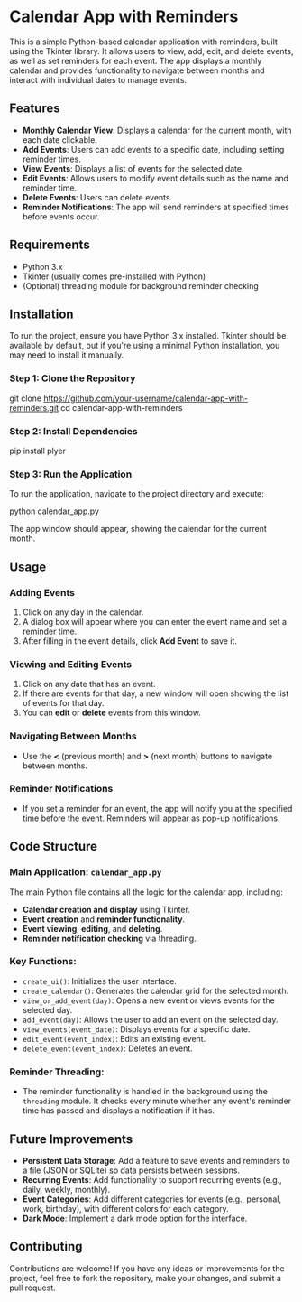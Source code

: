 # Calendar App with Reminders

This is a simple Python-based calendar application with reminders, built using the Tkinter library. It allows users to view, add, edit, and delete events, as well as set reminders for each event. The app displays a monthly calendar and provides functionality to navigate between months and interact with individual dates to manage events.

## Features

- **Monthly Calendar View**: Displays a calendar for the current month, with each date clickable.
- **Add Events**: Users can add events to a specific date, including setting reminder times.
- **View Events**: Displays a list of events for the selected date.
- **Edit Events**: Allows users to modify event details such as the name and reminder time.
- **Delete Events**: Users can delete events.
- **Reminder Notifications**: The app will send reminders at specified times before events occur.

## Requirements

- Python 3.x
- Tkinter (usually comes pre-installed with Python)
- (Optional) threading module for background reminder checking

## Installation

To run the project, ensure you have Python 3.x installed. Tkinter should be available by default, but if you're using a minimal Python installation, you may need to install it manually.

### Step 1: Clone the Repository


git clone https://github.com/your-username/calendar-app-with-reminders.git
cd calendar-app-with-reminders


### Step 2: Install Dependencies


pip install plyer


### Step 3: Run the Application

To run the application, navigate to the project directory and execute:


python calendar_app.py


The app window should appear, showing the calendar for the current month.

## Usage

### Adding Events

1. Click on any day in the calendar.
2. A dialog box will appear where you can enter the event name and set a reminder time.
3. After filling in the event details, click **Add Event** to save it.

### Viewing and Editing Events

1. Click on any date that has an event.
2. If there are events for that day, a new window will open showing the list of events for that day.
3. You can **edit** or **delete** events from this window.

### Navigating Between Months

- Use the **<** (previous month) and **>** (next month) buttons to navigate between months.

### Reminder Notifications

- If you set a reminder for an event, the app will notify you at the specified time before the event. Reminders will appear as pop-up notifications.

## Code Structure

### Main Application: `calendar_app.py`

The main Python file contains all the logic for the calendar app, including:

- **Calendar creation and display** using Tkinter.
- **Event creation** and **reminder functionality**.
- **Event viewing**, **editing**, and **deleting**.
- **Reminder notification checking** via threading.

### Key Functions:

- `create_ui()`: Initializes the user interface.
- `create_calendar()`: Generates the calendar grid for the selected month.
- `view_or_add_event(day)`: Opens a new event or views events for the selected day.
- `add_event(day)`: Allows the user to add an event on the selected day.
- `view_events(event_date)`: Displays events for a specific date.
- `edit_event(event_index)`: Edits an existing event.
- `delete_event(event_index)`: Deletes an event.

### Reminder Threading:

- The reminder functionality is handled in the background using the `threading` module. It checks every minute whether any event's reminder time has passed and displays a notification if it has.



## Future Improvements

- **Persistent Data Storage**: Add a feature to save events and reminders to a file (JSON or SQLite) so data persists between sessions.
- **Recurring Events**: Add functionality to support recurring events (e.g., daily, weekly, monthly).
- **Event Categories**: Add different categories for events (e.g., personal, work, birthday), with different colors for each category.
- **Dark Mode**: Implement a dark mode option for the interface.

## Contributing

Contributions are welcome! If you have any ideas or improvements for the project, feel free to fork the repository, make your changes, and submit a pull request.

